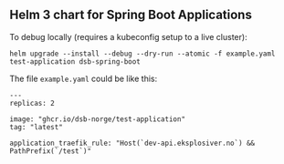 ## Helm 3 chart for Spring Boot Applications

To debug locally (requires a kubeconfig setup to a live cluster):

    helm upgrade --install --debug --dry-run --atomic -f example.yaml test-application dsb-spring-boot
    
The file `example.yaml` could be like this:

    ---
    replicas: 2
    
    image: "ghcr.io/dsb-norge/test-application"
    tag: "latest"
    
    application_traefik_rule: "Host(`dev-api.eksplosiver.no`) && PathPrefix(`/test`)" 